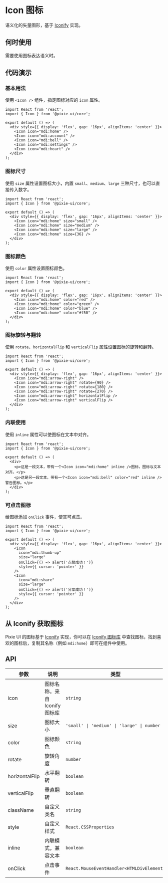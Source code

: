 # Icon 图标

语义化的矢量图形，基于 [Iconify](https://iconify.design/) 实现。

## 何时使用

需要使用图标表达语义时。

## 代码演示

### 基本用法

使用 `<Icon />` 组件，指定图标对应的 `icon` 属性。

```tsx
import React from 'react';
import { Icon } from '@pixie-ui/core';

export default () => (
  <div style={{ display: 'flex', gap: '16px', alignItems: 'center' }}>
    <Icon icon="mdi:home" />
    <Icon icon="mdi:account" />
    <Icon icon="mdi:bell" />
    <Icon icon="mdi:settings" />
    <Icon icon="mdi:heart" />
  </div>
);
```

### 图标尺寸

使用 `size` 属性设置图标大小，内置 `small`、`medium`、`large` 三种尺寸，也可以直接传入数字。

```tsx
import React from 'react';
import { Icon } from '@pixie-ui/core';

export default () => (
  <div style={{ display: 'flex', gap: '16px', alignItems: 'center' }}>
    <Icon icon="mdi:home" size="small" />
    <Icon icon="mdi:home" size="medium" />
    <Icon icon="mdi:home" size="large" />
    <Icon icon="mdi:home" size={36} />
  </div>
);
```

### 图标颜色

使用 `color` 属性设置图标颜色。

```tsx
import React from 'react';
import { Icon } from '@pixie-ui/core';

export default () => (
  <div style={{ display: 'flex', gap: '16px', alignItems: 'center' }}>
    <Icon icon="mdi:home" color="red" />
    <Icon icon="mdi:home" color="green" />
    <Icon icon="mdi:home" color="blue" />
    <Icon icon="mdi:home" color="#f50" />
  </div>
);
```

### 图标旋转与翻转

使用 `rotate`、`horizontalFlip` 和 `verticalFlip` 属性设置图标的旋转和翻转。

```tsx
import React from 'react';
import { Icon } from '@pixie-ui/core';

export default () => (
  <div style={{ display: 'flex', gap: '16px', alignItems: 'center' }}>
    <Icon icon="mdi:arrow-right" />
    <Icon icon="mdi:arrow-right" rotate={90} />
    <Icon icon="mdi:arrow-right" rotate={180} />
    <Icon icon="mdi:arrow-right" rotate={270} />
    <Icon icon="mdi:arrow-right" horizontalFlip />
    <Icon icon="mdi:arrow-right" verticalFlip />
  </div>
);
```

### 内联使用

使用 `inline` 属性可以使图标在文本中对齐。

```tsx
import React from 'react';
import { Icon } from '@pixie-ui/core';

export default () => (
  <div>
    <p>这是一段文本，带有一个<Icon icon="mdi:home" inline />图标，图标与文本对齐。</p>
    <p>这是另一段文本，带有一个<Icon icon="mdi:bell" color="red" inline />警告图标。</p>
  </div>
);
```

### 可点击图标

给图标添加 `onClick` 事件，使其可点击。

```tsx
import React from 'react';
import { Icon } from '@pixie-ui/core';

export default () => (
  <div style={{ display: 'flex', gap: '16px', alignItems: 'center' }}>
    <Icon 
      icon="mdi:thumb-up" 
      size="large" 
      onClick={() => alert('点赞成功！')} 
      style={{ cursor: 'pointer' }} 
    />
    <Icon 
      icon="mdi:share" 
      size="large" 
      onClick={() => alert('分享成功！')} 
      style={{ cursor: 'pointer' }} 
    />
  </div>
);
```

## 从 Iconify 获取图标

Pixie UI 的图标基于 [Iconify](https://iconify.design/) 实现，你可以在 [Iconify 图标库](https://icon-sets.iconify.design/) 中查找图标，找到喜欢的图标后，复制其名称（例如 `mdi:home`）即可在组件中使用。

## API

| 参数 | 说明 | 类型 | 默认值 |
| --- | --- | --- | --- |
| icon | 图标名称，来自 Iconify 图标库 | `string` | - |
| size | 图标大小 | `'small' \| 'medium' \| 'large' \| number` | `'medium'` |
| color | 图标颜色 | `string` | - |
| rotate | 旋转角度 | `number` | - |
| horizontalFlip | 水平翻转 | `boolean` | `false` |
| verticalFlip | 垂直翻转 | `boolean` | `false` |
| className | 自定义类名 | `string` | - |
| style | 自定义样式 | `React.CSSProperties` | - |
| inline | 内联模式，兼容文本 | `boolean` | `false` |
| onClick | 点击事件 | `React.MouseEventHandler<HTMLDivElement>` | - | 